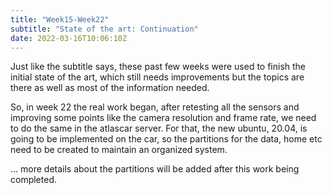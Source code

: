 ```yaml
---
title: "Week15-Week22"
subtitle: "State of the art: Continuation"
date: 2022-03-16T10:06:10Z
---
```


Just like the subtitle says, these past few weeks were used to finish the initial state of the art, which still needs 
improvements but the topics are there as well as most of the information needed.

So, in week 22 the real work began, after retesting all the sensors and improving some points like the camera resolution 
and frame rate, we need to do the same in the atlascar server. For that, the new ubuntu, 20.04, is going to be implemented
on the car, so the partitions for the data, home etc need to be created to maintain an organized system.

... more details about the partitions will be added after this work being completed.